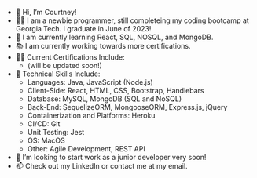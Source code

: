 - 👋 Hi, I’m Courtney!<br/>
- 👩‍🏫 I am a newbie programmer, still completeing my coding bootcamp at Georgia Tech. I graduate in June of 2023!<br/>
- 🌱 I am currently learning React, SQL, NOSQL, and MongoDB.<br/>
- 📚 I am currently working towards more certifications.<br/>
- 👩‍💻 Current Certifications Include:<br/>
    - (will be updated soon!)<br/>
- 👀 Technical Skills Include:<br/>
    - Languages: Java, JavaScript (Node.js)<br/>
    - Client-Side: React, HTML, CSS, Bootstrap, Handlebars<br/>
    - Database: MySQL, MongoDB (SQL and NoSQL)<br/>
    - Back-End: SequelizeORM, MongooseORM, Express.js, jQuery<br/>
    - Containerization and Platforms: Heroku<br/>
    - CI/CD: Git<br/>
    - Unit Testing: Jest<br/>
    - OS: MacOS<br/>
    - Other: Agile Development, REST API<br/>
- 💞️ I’m looking to start work as a junior developer very soon! <br/>
- 📫 Check out my LinkedIn or contact me at my email.<br/>


<!--
**nouriyin/nouriyin** is a ✨ _special_ ✨ repository because its `README.md` (this file) appears on your GitHub profile.

Here are some ideas to get you started:

- 🔭 I’m currently working on ...
- 🌱 I’m currently learning ...
- 👯 I’m looking to collaborate on ...
- 🤔 I’m looking for help with ...
- 💬 Ask me about ...
- 📫 How to reach me: ...
- 😄 Pronouns: ...
- ⚡ Fun fact: ...
-->
